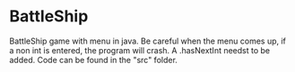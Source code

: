 # BattleShip

BattleShip game with menu in java.
Be careful when the menu comes up, if a non int is entered, the program will crash. A .hasNextInt needst to be added.
Code can be found in the "src" folder.
